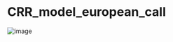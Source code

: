 # CRR_model_european_call
![image](https://github.com/RonSheoran123/CRR_model_european_call/assets/106268100/9b4a0951-a84b-41e1-85c6-e2bd5ef03780)
